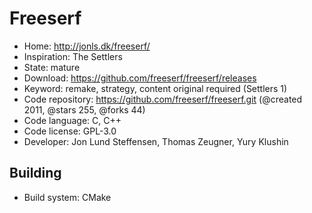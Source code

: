 # Freeserf

- Home: http://jonls.dk/freeserf/
- Inspiration: The Settlers
- State: mature
- Download: https://github.com/freeserf/freeserf/releases
- Keyword: remake, strategy, content original required (Settlers 1)
- Code repository: https://github.com/freeserf/freeserf.git (@created 2011, @stars 255, @forks 44)
- Code language: C, C++
- Code license: GPL-3.0
- Developer: Jon Lund Steffensen, Thomas Zeugner, Yury Klushin

## Building

- Build system: CMake
